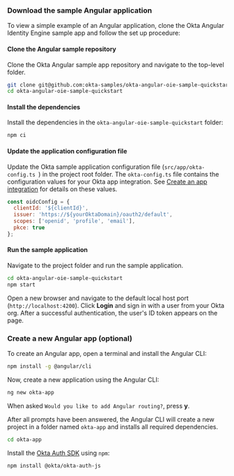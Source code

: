 ### Download the sample Angular application

To view a simple example of an Angular application, clone the Okta Angular Identity Engine sample app and follow the set up procedure:

#### Clone the Angular sample repository

Clone the Okta Angular sample app repository and navigate to the top-level folder.

```bash
git clone git@github.com:okta-samples/okta-angular-oie-sample-quickstart.git
cd okta-angular-oie-sample-quickstart
```

#### Install the dependencies

Install the dependencies in the `okta-angular-oie-sample-quickstart` folder:

```bash
npm ci
```

#### Update the application configuration file

Update the Okta sample application configuration file (`src/app/okta-config.ts `) in the project root folder. The `okta-config.ts` file contains the configuration values for your Okta app integration. See [Create an app integration](#create-an-app-integration) for details on these values.

```javascript
const oidcConfig = {
  clientId: '${clientId}',
  issuer: 'https://${yourOktaDomain}/oauth2/default',
  scopes: ['openid', 'profile', 'email'],
  pkce: true
};
```

#### Run the sample application

Navigate to the project folder and run the sample application.

```bash
cd okta-angular-oie-sample-quickstart
npm start
```

Open a new browser and navigate to the default local host port (`http://localhost:4200`). Click **Login** and sign in with a user from your Okta org. After a successful authentication, the user's ID token appears on the page.

### Create a new Angular app (optional)

To create an Angular app, open a terminal and install the Angular CLI:

```bash
npm install -g @angular/cli
```

Now, create a new application using the Angular CLI:

```bash
ng new okta-app
```

When asked `Would you like to add Angular routing?`, press **y**.

After all prompts have been answered, the Angular CLI will create a new project in a folder named `okta-app` and installs all required dependencies.

```bash
cd okta-app
```

Install the [Okta Auth SDK](https://github.com/okta/okta-auth-js) using `npm`:

```bash
npm install @okta/okta-auth-js
